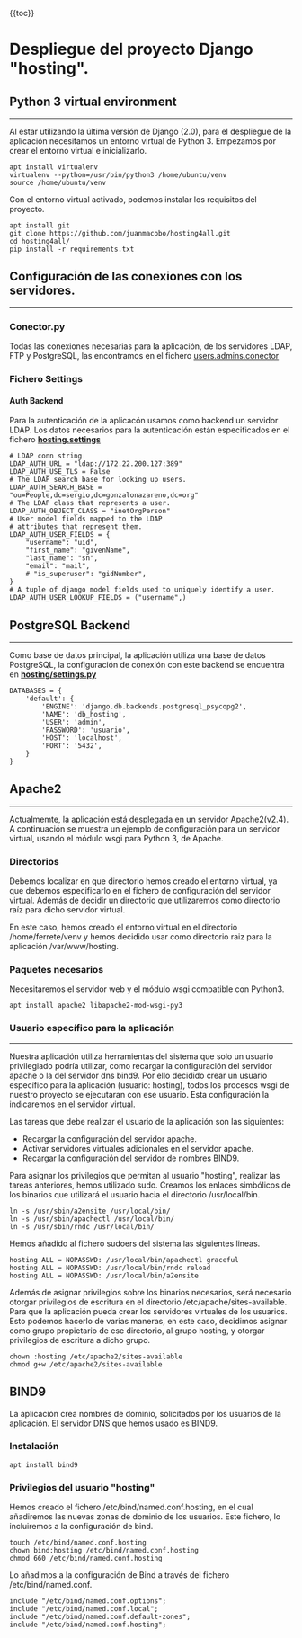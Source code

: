 {{toc}}

# Despliegue del proyecto Django "hosting".

## Python 3 virtual environment
------------------------------------------------------
Al estar utilizando la última versión de Django (2.0), para el despliegue de la aplicación necesitamos un entorno virtual de Python 3.
Empezamos por crear el entorno virtual e inicializarlo.
```
apt install virtualenv
virtualenv --python=/usr/bin/python3 /home/ubuntu/venv
source /home/ubuntu/venv
```

Con el entorno virtual activado, podemos instalar los requisitos del proyecto.
```
apt install git
git clone https://github.com/juanmacobo/hosting4all.git
cd hosting4all/
pip install -r requirements.txt
```

## Configuración de las conexiones con los servidores.
------------------------------------------------------
### Conector.py

Todas las conexiones necesarias para la aplicación, de los servidores LDAP, FTP y PostgreSQL, las encontramos en el fichero [users.admins.conector](../hosting/users/admins/conector.py)

### Fichero Settings

#### Auth Backend

Para la autenticación de la aplicacón usamos como backend un servidor LDAP. Los datos necesarios para la autenticación están especificados en
el fichero [**hosting.settings**](../hosting/hosting/settings.py)
```
# LDAP conn string
LDAP_AUTH_URL = "ldap://172.22.200.127:389"
LDAP_AUTH_USE_TLS = False
# The LDAP search base for looking up users.
LDAP_AUTH_SEARCH_BASE = "ou=People,dc=sergio,dc=gonzalonazareno,dc=org"
# The LDAP class that represents a user.
LDAP_AUTH_OBJECT_CLASS = "inetOrgPerson"
# User model fields mapped to the LDAP
# attributes that represent them.
LDAP_AUTH_USER_FIELDS = {
    "username": "uid",
    "first_name": "givenName",
    "last_name": "sn",
    "email": "mail",
    # "is_superuser": "gidNumber",
}
# A tuple of django model fields used to uniquely identify a user.
LDAP_AUTH_USER_LOOKUP_FIELDS = ("username",)
```

## PostgreSQL Backend
------------------
Como base de datos principal, la aplicación utiliza una base de datos PostgreSQL, la configuración de conexión con este backend se encuentra en [**hosting/settings.py**](../hosting/hosting/settings.py)
```
DATABASES = {
    'default': {
        'ENGINE': 'django.db.backends.postgresql_psycopg2',
        'NAME': 'db_hosting',
        'USER': 'admin',
        'PASSWORD': 'usuario',
        'HOST': 'localhost',
        'PORT': '5432',
    }
}
```

## Apache2
------------------------------------------------------
Actualmemte, la aplicación está desplegada en un servidor Apache2(v2.4). A continuación se muestra un ejemplo de configuración para un servidor virtual, usando el módulo wsgi para Python 3, de Apache.

### Directorios

Debemos localizar en que directorio hemos creado el entorno virtual, ya que debemos especificarlo en el fichero de configuración del servidor virtual. Además de decidir un directorio que utilizaremos como directorio raíz para dicho servidor virtual.

En este caso, hemos creado el entorno virtual en el directorio /home/ferrete/venv y hemos decidido usar como directorio raiz para la aplicación /var/www/hosting.

### Paquetes necesarios

Necesitaremos el servidor web y el módulo wsgi compatible con Python3.
```
apt install apache2 libapache2-mod-wsgi-py3
```
### Usuario específico para la aplicación
-------------------------------------
Nuestra aplicación utiliza herramientas del sistema que solo un usuario privilegiado podría utilizar, como recargar la configuración del servidor apache o la del servidor dns bind9. Por ello decidido crear un usuario específico para la aplicación (usuario: hosting), todos los procesos wsgi de nuestro proyecto se ejecutaran con ese usuario. Esta configuración la indicaremos en el servidor virtual.

Las tareas que debe realizar el usuario de la aplicación son las siguientes:
  * Recargar la configuración del servidor apache.
  * Activar servidores virtuales adicionales en el servidor apache.
  * Recargar la configuración del servidor de nombres BIND9.

Para asignar los privilegios que permitan al usuario "hosting", realizar las tareas anteriores, hemos utilizado sudo. Creamos los enlaces simbólicos de los binarios que utilizará el usuario hacia el directorio /usr/local/bin.
```
ln -s /usr/sbin/a2ensite /usr/local/bin/
ln -s /usr/sbin/apachectl /usr/local/bin/
ln -s /usr/sbin/rndc /usr/local/bin/
```
Hemos añadido al fichero sudoers del sistema las siguientes lineas.
```
hosting ALL = NOPASSWD: /usr/local/bin/apachectl graceful
hosting ALL = NOPASSWD: /usr/local/bin/rndc reload
hosting ALL = NOPASSWD: /usr/local/bin/a2ensite
```

Además de asignar privilegios sobre los binarios necesarios, será necesario otorgar privilegios de escritura en el directorio /etc/apache/sites-available. Para que la aplicación pueda crear los servidores virtuales de los usuarios. Esto podemos hacerlo de varias maneras, en este caso, decidimos asignar como grupo propietario de ese directorio, al grupo hosting, y otorgar privilegios de escritura a dicho grupo.

```
chown :hosting /etc/apache2/sites-available
chmod g+w /etc/apache2/sites-available
```
## BIND9
La aplicación crea nombres de dominio, solicitados por los usuarios de la aplicación. El servidor DNS que hemos usado es BIND9.

### Instalación
```
apt install bind9
```
### Privilegios del usuario "hosting"
Hemos creado el fichero /etc/bind/named.conf.hosting, en el cual añadiremos las nuevas zonas de dominio de los usuarios. Este fichero, lo incluiremos a la configuración de bind.

```
touch /etc/bind/named.conf.hosting
chown bind:hosting /etc/bind/named.conf.hosting
chmod 660 /etc/bind/named.conf.hosting
```
Lo añadimos a la configuración de Bind a través del fichero /etc/bind/named.conf.
```
include "/etc/bind/named.conf.options";
include "/etc/bind/named.conf.local";
include "/etc/bind/named.conf.default-zones";
include "/etc/bind/named.conf.hosting";
```
